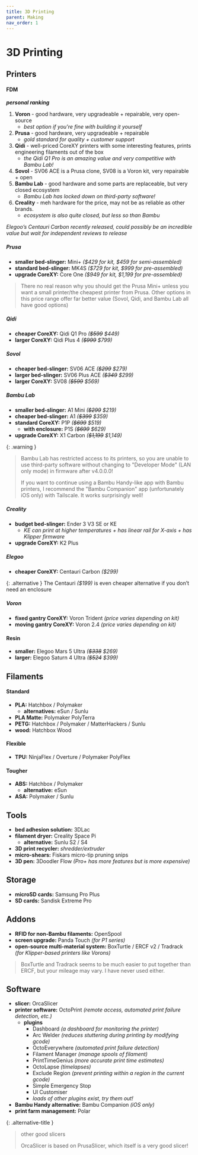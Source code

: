 ```yaml
---
title: 3D Printing
parent: Making
nav_order: 1
---
```

# 3D Printing

## Printers

#### FDM

***personal ranking***
1. **Voron** - good hardware, very upgradeable + repairable, very open-source 
	- *best option if you're fine with building it yourself*
2. **Prusa** - good hardware, very upgradeable + repairable
	- *gold standard for quality + customer support* 
3. **Qidi** - well-priced CoreXY printers with some interesting features, prints engineering filaments out of the box
	- *the Qidi Q1 Pro is an amazing value and very competitive with Bambu Lab!*
4. **Sovol** - SV06 ACE is a Prusa clone, SV08 is a Voron kit, very repairable + open
5. **Bambu Lab** - good hardware and some parts are replaceable, but very closed ecosystem
	- *Bambu Lab has locked down on third-party software!*
6. **Creality** - meh hardware for the price, may not be as reliable as other brands. 
	- *ecosystem is also quite closed, but less so than Bambu*

*Elegoo’s Centauri Carbon recently released, could possibly be an incredible value but wait for independent reviews to release*

##### Prusa

- **smaller bed-slinger:** Mini+ *($429 for kit, $459 for semi-assembled)*
- **standard bed-slinger:** MK4S *($729 for kit, $999 for pre-assembled)*
- **upgrade CoreXY:** Core One  *($949 for kit, $1,199 for pre-assembled)*

> There no real reason why you should get the Prusa Mini+ unless you want a small printer/the cheapest printer from Prusa. Other options in this price range offer far better value (Sovol, Qidi, and Bambu Lab all have good options)

##### Qidi

- **cheaper CoreXY:** Qidi Q1 Pro *(~~$599~~ $449)*
- **larger CoreXY:** Qidi Plus 4 *(~~$999~~ $799)*

##### Sovol

- **cheaper bed-slinger:** SV06 ACE *(~~$299~~ $279)*
- **larger bed-slinger:** SV06 Plus ACE *(~~$349~~ $299)*
- **larger CoreXY:** SV08 *(~~$599~~ $569)*

##### Bambu Lab

- **smaller bed-slinger:** A1 Mini  *(~~$299~~ $219)*
- **cheaper bed-slinger:** A1 *(~~$399~~ $359)*
- **standard CoreXY:** P1P  *(~~$699~~ $519)*
	- **with enclosure:** P1S  *(~~$699~~ $629)*
- **upgrade CoreXY:** X1 Carbon  *(~~$1,199~~ $1,149)*

{: .warning }
> Bambu Lab has restricted access to its printers, so you are unable to use third-party software without changing to "Developer Mode" (LAN only mode) in firmware after v4.0.0.0! 
> 
> If you want to continue using a Bambu Handy-like app with Bambu printers, I recommend the "Bambu Companion" app (unfortunately iOS only) with Tailscale. It works surprisingly well!

##### Creality

- **budget bed-slinger:** Ender 3 V3 SE or KE
	- *KE can print at higher temperatures + has linear rail for X-axis + has Klipper firmware*
- **upgrade CoreXY:** K2 Plus 

##### Elegoo

- **cheaper CoreXY:** Centauri Carbon *($299)*

{: .alternative }
The Centauri *($199)* is even cheaper alternative if you don’t need an enclosure

##### Voron

- **fixed gantry CoreXY:** Voron Trident *(price varies depending on kit)*
- **moving gantry CoreXY:** Voron 2.4 *(price varies depending on kit)*

#### Resin

- **smaller:** Elegoo Mars 5 Ultra  *(~~$338~~ $269)*
- **larger:** Elegoo Saturn 4 Ultra  *(~~$524~~ $399)*

## Filaments

#### Standard

- **PLA:** Hatchbox / Polymaker
	- **alternatives:** eSun / Sunlu
- **PLA Matte:** Polymaker PolyTerra
- **PETG:** Hatchbox / Polymaker / MatterHackers / Sunlu
- **wood:** Hatchbox Wood

#### Flexible

- **TPU:** NinjaFlex / Overture / Polymaker PolyFlex

#### Tougher

- **ABS:** Hatchbox / Polymaker
	- **alternative:** eSun
- **ASA:** Polymaker / Sunlu

## Tools

- **bed adhesion solution:** 3DLac
- **filament dryer:** Creality Space Pi
	- **alternative:** Sunlu S2 / S4
- **3D print recycler:** _shredder/extruder_
- **micro-shears:** Fiskars micro-tip pruning snips
- **3D pen:** 3Doodler Flow *(Pro+ has more features but is more expensive)*

## Storage

- **microSD cards:** Samsung Pro Plus
- **SD cards:** Sandisk Extreme Pro

## Addons

- **RFID for non-Bambu filaments:** OpenSpool
- **screen upgrade:** Panda Touch *(for P1 series)*
- **open-source multi-material system:** BoxTurtle / ERCF v2 / Tradrack *(for Klipper-based printers like Vorons)*

> BoxTurtle and Tradrack seems to be much easier to put together than ERCF, but your mileage may vary. I have never used either.

## Software

- **slicer:** OrcaSlicer
- **printer software:** OctoPrint *(remote access, automated print failure detection, etc.)*
	- **plugins**
		- Dashboard *(a dashboard for monitoring the printer)*
		- Arc Welder *(reduces stuttering during printing by modifying gcode)*
		- OctoEverywhere *(automated print failure detection)*
		- Filament Manager *(manage spools of filament)*
		- PrintTimeGenius *(more accurate print time estimates)*
		- OctoLapse *(timelapses)*
		- Exclude Region *(prevent printing within a region in the current gcode)*
		- Simple Emergency Stop
		- UI Customiser
		- *loads of other plugins exist, try them out!*
- **Bambu Handy alternative:** Bambu Companion *(iOS only)*
- **print farm management:** Polar

{: .alternative-title }
> other good slicers
> 
> OrcaSlicer is based on PrusaSlicer, which itself is a very good slicer! 
